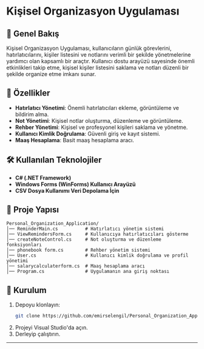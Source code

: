 # Kişisel Organizasyon Uygulaması

## 📌 Genel Bakış
Kişisel Organizasyon Uygulaması, kullanıcıların günlük görevlerini, hatırlatıcılarını, kişiler listesini ve notlarını verimli bir şekilde yönetmelerine yardımcı olan kapsamlı bir araçtır. Kullanıcı dostu arayüzü sayesinde önemli etkinlikleri takip etme, kişisel kişiler listesini saklama ve notları düzenli bir şekilde organize etme imkanı sunar.

## 🚀 Özellikler
- **Hatırlatıcı Yönetimi**: Önemli hatırlatıcıları ekleme, görüntüleme ve bildirim alma.
- **Not Yönetimi**: Kişisel notlar oluşturma, düzenleme ve görüntüleme.
- **Rehber Yönetimi**: Kişisel ve profesyonel kişileri saklama ve yönetme.
- **Kullanıcı Kimlik Doğrulama**: Güvenli giriş ve kayıt sistemi.
- **Maaş Hesaplama**: Basit maaş hesaplama aracı.

## 🛠️ Kullanılan Teknolojiler
- **C# (.NET Framework)**
- **Windows Forms (WinForms) Kullanıcı Arayüzü**
- **CSV Dosya Kullanımı Veri Depolama İçin**

## 📂 Proje Yapısı
```
Personal_Organization_Application/
│── ReminderMain.cs          # Hatırlatıcı yönetim sistemi
│── ViewRemindersForm.cs     # Kullanıcıya hatırlatıcıları gösterme
│── createNoteControl.cs     # Not oluşturma ve düzenleme fonksiyonları
│── phonebook form.cs        # Rehber yönetim sistemi
│── User.cs                  # Kullanıcı kimlik doğrulama ve profil yönetimi
│── salarycalculaterform.cs  # Maaş hesaplama aracı
│── Program.cs               # Uygulamanın ana giriş noktası
```

## 🔧 Kurulum
1. Depoyu klonlayın:
   ```sh
   git clone https://github.com/emirselengil/Personal_Organization_Application.git
   ```
2. Projeyi Visual Studio'da açın.
3. Derleyip çalıştırın.
---
